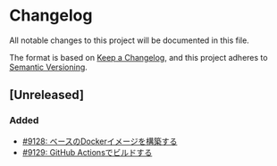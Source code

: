# Changelog
All notable changes to this project will be documented in this file.

The format is based on [Keep a Changelog](https://keepachangelog.com/en/1.0.0/),
and this project adheres to [Semantic Versioning](https://semver.org/spec/v2.0.0.html).

## [Unreleased]
### Added
- [#9128: ベースのDockerイメージを構築する](https://redmine.u6k.me/issues/9128)
- [#9129: GitHub Actionsでビルドする](https://redmine.u6k.me/issues/9129)
